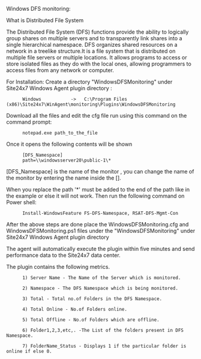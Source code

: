 Windows DFS monitoring:

What is  Distributed File System

The Distributed File System (DFS) functions provide the ability to logically group shares on multiple servers and to transparently link shares into a single hierarchical namespace. DFS organizes shared resources on a network in a treelike structure.It is a file system that is distributed on multiple file servers or multiple locations. It allows programs to access or store isolated files as they do with the local ones, allowing programmers to access files from any network or computer. 

For Installation:
Create a directory "WindowsDFSMonitoring" under Site24x7 Windows Agent plugin directory :

          Windows           ->   C:\Program Files (x86)\Site24x7\WinAgent\monitoring\Plugins\WindowsDFSMonitoring

Download all the files and edit the cfg file run using this command on the command prompt: 

          notepad.exe path_to_the_file

Once it opens the following contents will be shown 

          [DFS_Namespace]
          path=\\windowsserver20\public-1\*


[DFS_Namespace] is the name of the monitor , you can change the name of the monitor by entering the name inside the [].

When you replace the path '\*' must be added to the end of the path like in the example or else it will not work. Then run the following command on Power shell:

          Install-WindowsFeature FS-DFS-Namespace, RSAT-DFS-Mgmt-Con

After the above steps are done place the WindowsDFSMonitoring.cfg and WindowsDFSMonitoring.ps1 files under the "WindowsDFSMonitoring" under Site24x7 Windows Agent plugin directory

The agent will automatically execute the plugin within five minutes and send performance data to the Site24x7 data center.

The plugin contains the following metrics.


          1) Server Name - The Name of the Server which is monitored.

          2) Namespace - The DFS Namespace which is being monitored.

          3) Total - Total no.of Folders in the DFS Namespace.

          4) Total Online - No.of Folders online.

          5) Total Offline - No.of Folders which are offline.

          6) Folder1,2,3,etc,. -The List of the folders present in DFS Namespace.

          7) FolderName_Status - Displays 1 if the particular folder is online if else 0.
